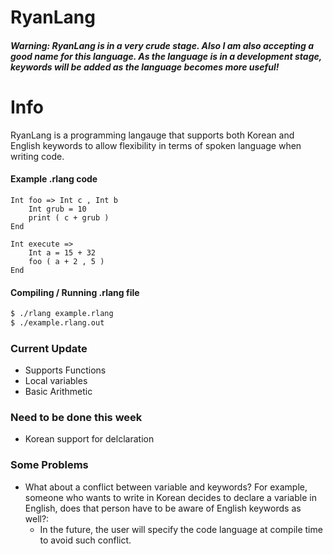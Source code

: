 # RyanLang

##### Warning: RyanLang is in a very crude stage. Also I am also accepting a good name for this language. As the language is in a development stage, keywords will be added as the language becomes more useful!

# Info

RyanLang is a programming langauge that supports both Korean and English keywords to allow flexibility in terms of spoken language when writing code. 

#### Example .rlang code
```
Int foo => Int c , Int b
    Int grub = 10
    print ( c + grub )
End

Int execute =>
    Int a = 15 + 32
    foo ( a + 2 , 5 )
End
```


#### Compiling / Running .rlang file
```sh
$ ./rlang example.rlang
$ ./example.rlang.out
```

### Current Update
- Supports Functions
- Local variables
- Basic Arithmetic

### Need to be done this week
- Korean support for delclaration

### Some Problems
- What about a conflict between variable and keywords? For example, someone who wants to write in Korean decides to declare a variable in English, does that person have to be aware of English keywords as well?:
    - In the future, the user will specify the code language at compile time
    to avoid such conflict.